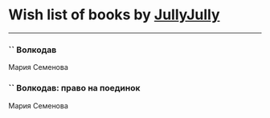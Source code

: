 # Wish list of books by [JullyJully](https://plus.google.com/u/0/117443283415472077372/)
---

### `` Волкодав
Мария Семенова

### `` Волкодав: право на поединок
Мария Семенова

